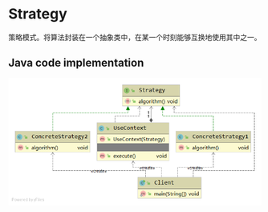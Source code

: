 # Strategy
策略模式。将算法封装在一个抽象类中，在某一个时刻能够互换地使用其中之一。

## Java code implementation
![](../../images/Strategy.png)